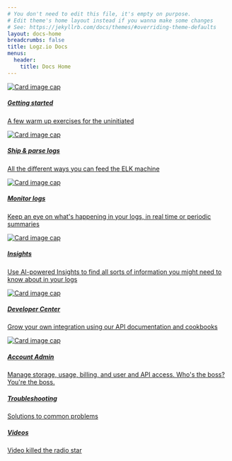 ```yaml
---
# You don't need to edit this file, it's empty on purpose.
# Edit theme's home layout instead if you wanna make some changes
# See: https://jekyllrb.com/docs/themes/#overriding-theme-defaults
layout: docs-home
breadcrumbs: false
title: Logz.io Docs
menus:
  header:
    title: Docs Home
---
```


<div class="row card-group">
  <div class="card text-center bg-light border-dark ">
    <a href="{{ site.baseurl }}/getting-started">
      <img class="card-img-top" src="https://upload.wikimedia.org/wikipedia/commons/a/aa/Camera-icon.svg" alt="Card image cap">
      <div class="card-body">
        <h5 class="card-title">Getting started</h5>
        <p class="card-text">A few warm up exercises for the uninitiated</p>
      </div>
    </a>
  </div>


  <div class="card text-center bg-light border-dark ">
    <a href="{{ site.baseurl }}/ship-and-parse-logs">
      <img class="card-img-top" src="https://upload.wikimedia.org/wikipedia/commons/a/aa/Camera-icon.svg" alt="Card image cap">
      <div class="card-body">
        <h5 class="card-title">Ship & parse logs</h5>
        <p class="card-text">All the different ways you can feed the ELK machine</p>
      </div>
    </a>
  </div>


  <div class="card text-center bg-light border-dark ">
    <a href="{{ site.baseurl }}/monitor-logs">
      <img class="card-img-top" src="https://upload.wikimedia.org/wikipedia/commons/a/aa/Camera-icon.svg" alt="Card image cap">
      <div class="card-body">
        <h5 class="card-title">Monitor logs</h5>
        <p class="card-text">Keep an eye on what's happening in your logs, in real time or periodic summaries</p>
      </div>
    </a>
  </div>

</div> <!-- /.row .card-group -->


<div class="row card-group">

  <div class="card text-center bg-light border-dark ">
    <a href="{{ site.baseurl }}/insights">
      <img class="card-img-top" src="https://upload.wikimedia.org/wikipedia/commons/a/aa/Camera-icon.svg" alt="Card image cap">
      <div class="card-body">
        <h5 class="card-title">Insights</h5>
        <p class="card-text">Use AI-powered Insights to find all sorts of information you might need to know about in your logs</p>
      </div>
    </a>
  </div>


  <div class="card text-center bg-light border-dark ">
    <a href="{{ site.baseurl }}/developer-center">
      <img class="card-img-top" src="https://upload.wikimedia.org/wikipedia/commons/a/aa/Camera-icon.svg" alt="Card image cap">
      <div class="card-body">
        <h5 class="card-title">Developer Center</h5>
        <p class="card-text">Grow your own integration using our API documentation and cookbooks</p>
      </div>
    </a>
  </div>


  <div class="card text-center bg-light border-dark ">
    <a href="{{ site.baseurl }}/account-settings">
      <img class="card-img-top" src="https://upload.wikimedia.org/wikipedia/commons/a/aa/Camera-icon.svg" alt="Card image cap">
      <div class="card-body">
        <h5 class="card-title">Account Admin</h5>
        <p class="card-text">Manage storage, usage, billing, and user and API access. Who's the boss? You're the boss.</p>
      </div>
    </a>
  </div>
</div> <!-- /.row .card-group -->


<div class="row card-group">

  <div class="card text-center bg-light border-dark ">
    <a href="{{ site.baseurl }}/troubleshooting">
      <div class="card-body">
        <h5 class="card-title">Troubleshooting</h5>
        <p class="card-text">Solutions to common problems</p>
      </div>
    </a>
  </div>


  <div class="card text-center bg-light border-dark ">
    <a href="#">
      <div class="card-body">
        <h5 class="card-title">Videos</h5>
        <p class="card-text">Video killed the radio star</p>
      </div>
    </a>
  </div>

</div> <!-- /.row .card-group -->
